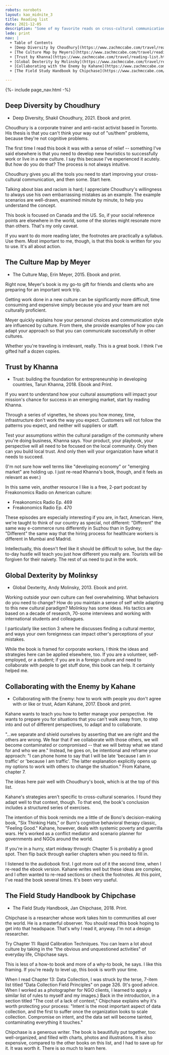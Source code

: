 ```yaml
---
robots: norobots
layout: kao_midnite_3
title: Reading list
date: 2021-12-05
description: "Some of my favorite reads on cross-cultural communication. Biased towards the practical."
lede: print
nav: |  
  + Table of Contents
  + [Deep Diversity by Choudhury](https://www.zachmccabe.com/travel/reading-list.html#deep-diversity-by-choudhury)
  + [The Culture Map by Meyers](https://www.zachmccabe.com/travel/reading-list.html#the-culture-map-by-meyer)
  + [Trust by Khanna](https://www.zachmccabe.com/travel/reading-list.html#trust-by-khanna)
  + [Global Dexterity by Molinsky](https://www.zachmccabe.com/travel/reading-list.html#global-dexterity-by-molinksy)
  + [Collaborating with the Enemy by Kahane](https://www.zachmccabe.com/travel/reading-list.html#collaborating-with-the-enemy-by-kahane)
  + [The Field Study Handbook by Chipchase](https://www.zachmccabe.com/travel/reading-list.html#the-field-study-handbook-by-chipchase)

---
```



{%- include page_nav.html -%}


## Deep Diversity by Choudhury

- Deep Diversity, Shakil Choudhury, 2021. Ebook and print.

Choudhury is a corporate trainer and anti-racist activist based in Toronto. His thesis is that you can't think your way out of "us/them" problems, because they're not cognitive problems. 

The first time I read this book it was with a sense of relief -- something I've said elsewhere is that you need to develop new heuristics to successfully work or live in a new culture. I say this because I've experienced it acutely. But how do you do that? The process is not always intuitive.

Choudhury gives you all the tools you need to start improving your cross-cultural communication, and then some. Start here.

Talking about bias and racism is hard; I appreciate Choudhury's willingness to always use his own embarrassing mistakes as an example. The example scenarios are well-drawn, examined minute by minute, to help you understand the concept.

This book is focused on Canada and the US. So, if your social reference points are elsewhere in the world, some of the stories might resonate more than others. That's my only caveat.

If you want to do more reading later, the footnotes are practically a syllabus. Use them. Most important to me, though, is that this book is written for you to use. It's all about action.




## The Culture Map by Meyer

- The Culture Map, Erin Meyer, 2015. Ebook and print.

Right now, Meyer's book is my go-to gift for friends and clients who are preparing for an important work trip.

Getting work done in a new culture can be significantly more difficult, time consuming and expensive simply because you and your team are not culturally proficient.

Meyer quickly explains how your personal choices and communication style are influenced by culture. From there, she provide examples of how you can adapt your approach so that you can communicate successfully in other cultures.

Whether you're traveling is irrelevant, really. This is a great book. I think I've gifted half a dozen copies.




## Trust by Khanna

- Trust: building the foundation for entrepreneurship in developing countries, Tarun Khanna, 2018. Ebook and Print.

If you want to understand how your cultural assumptions will impact your mission's chance for success in an emerging market, start by reading Khanna.

Through a series of vignettes, he shows you how money, time, infrastructure don't work the way you expect. Customers will not follow the patterns you expect, and neither will suppliers or staff.

Test your assumptions within the cultural paradigm of the community where you're doing business, Khanna says. Your product, your playbook, your perspective will all need to be focused on the local community. Only then can you build local trust. And only then will your organization have what it needs to succeed.

(I'm not sure how well terms like "developing economy" or "emerging market" are holding up. I just re-read Khanna's book, though, and it feels as relevant as ever.)

In this same vein, another resource I like is a free, 2-part podcast by Freakonomics Radio on American culture:

- Freakonomics Radio Ep. 469
- Freakonomics Radio Ep. 470

These episodes are especially interesting if you are, in fact, American. Here, we're taught to think of our country as special, not different: "Different" the same way e-commerce runs differently in Suzhou than in Sydney; "Different" the same way that the hiring process for healthcare workers is different in Mumbai and Madrid.

Intellectually, this doesn't feel like it should be difficult to solve, but the day-to-day hustle will teach you just how different you really are. Tourists will be forgiven for their naivety. The rest of us need to put in the work.




## Global Dexterity by Molinksy

- Global Dexterity, Andy Molinsky, 2013. Ebook and print.

Working outside your own culture can feel overwhelming. What behaviors do you need to change? How do you maintain a sense of self while adapting to this new cultural paradigm? Molinksy has some ideas. His tactics are based on a decade of research, 70-some interviews and working with international students and colleagues.

I particularly like section 3 where he discusses finding a cultural mentor, and ways your own foreignness can impact other's perceptions of your mistakes.

While the book is framed for corporate workers, I think the ideas and strategies here can be applied elsewhere, too. If you are a volunteer, self-employed, or a student; if you are in a foreign culture and need to collaborate with people to get stuff done, this book can help. It certainly helped me.




## Collaborating with the Enemy by Kahane

- Collaborating with the Enemy: how to work with people you don't agree with or like or trust, Adam Kahane, 2017. Ebook and print.

Kahane wants to teach you how to better manage your perspective. He wants to prepare you for situations that you can't walk away from, to step into and out of different perspectives, to adapt and to collaborate.

"...we separate and shield ourselves by asserting that we are right and the others are wrong. We fear that if we collaborate with those others, we will become contaminated or compromised -- that we will betray what we stand for and who we are." Instead, he goes on, be intentional and reframe your approach: "I can phone home to say that I will be late 'because I am in traffic' or 'because I am traffic'. The latter explanation explicitly opens up my options to work with others to change the situation." From Kahane, chapter 7.

The ideas here pair well with Choudhury's book, which is at the top of this list. 

Kahane's strategies aren't specific to cross-cultural scenarios. I found they adapt well to that context, though. To that end, the book's conclusion includes a structured series of exercises.

The intention of this book reminds me a little of de Bono's decision-making book, "Six Thinking Hats," or Burn's cognitive behavioral therapy classic, "Feeling Good." Kahane, however, deals with systemic poverty and guerrilla wars. He's worked as a conflict mediator and scenario planner for governments and NGOs around the world.

If you're in a hurry, start midway through: Chapter 5 is probably a good spot. Then flip back through earlier chapters when you need to fill in.

I listened to the audiobook first. I got more out of it the second time, when I re-read the ebook version. Kahane writes well but these ideas are complex, and I often wanted to re-read sections or check the footnotes. At this point, I've read the book several times. It's been very useful.




## The Field Study Handbook by Chipchase

- The Field Study Handbook, Jan Chipchase, 2018. Print.

Chipchase is a researcher whose work takes him to communities all over the world. He is a masterful observer. You should read this book hoping to get into that headspace. That's why I read it, anyway. I'm not a design researcher.

Try Chapter 11: Rapid Calibration Techniques. You can learn a lot about culture by taking in the "the obvious and unquestioned activities" of everyday life, Chipchase says.

This is less of a how-to book and more of a why-to book, he says. I like this framing. If you're ready to level up, this book is worth your time.

When I read Chapter 13: Data Collection, I was struck by the terse, 7-item list titled "Data Collection Field Principles" on page 326. (It's good advice. When I worked as a photographer for NGO clients, I learned to apply a similar list of rules to myself and my images.) Back in the introduction, in a section titled "The cost of a lack of context," Chipchase explains why it's worth protecting your process: "Intent is the most important aspect of data collection, and the first to suffer once the organization looks to scale collection. Compromise on intent, and the data set will become tainted, contaminating everything it touches."

Chipchase is a generous writer. The book is beautifully put together, too: well-organized, and filled with charts, photos and illustrations. It is also expensive, compared to the other books on this list, and I had to save up for it. It was worth it. There is so much to learn here.
